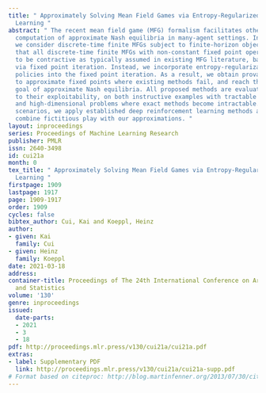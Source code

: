 ```yaml
---
title: " Approximately Solving Mean Field Games via Entropy-Regularized Deep Reinforcement
  Learning "
abstract: " The recent mean field game (MFG) formalism facilitates otherwise intractable
  computation of approximate Nash equilibria in many-agent settings. In this paper,
  we consider discrete-time finite MFGs subject to finite-horizon objectives. We show
  that all discrete-time finite MFGs with non-constant fixed point operators fail
  to be contractive as typically assumed in existing MFG literature, barring convergence
  via fixed point iteration. Instead, we incorporate entropy-regularization and Boltzmann
  policies into the fixed point iteration. As a result, we obtain provable convergence
  to approximate fixed points where existing methods fail, and reach the original
  goal of approximate Nash equilibria. All proposed methods are evaluated with respect
  to their exploitability, on both instructive examples with tractable exact solutions
  and high-dimensional problems where exact methods become intractable. In high-dimensional
  scenarios, we apply established deep reinforcement learning methods and empirically
  combine fictitious play with our approximations. "
layout: inproceedings
series: Proceedings of Machine Learning Research
publisher: PMLR
issn: 2640-3498
id: cui21a
month: 0
tex_title: " Approximately Solving Mean Field Games via Entropy-Regularized Deep Reinforcement
  Learning "
firstpage: 1909
lastpage: 1917
page: 1909-1917
order: 1909
cycles: false
bibtex_author: Cui, Kai and Koeppl, Heinz
author:
- given: Kai
  family: Cui
- given: Heinz
  family: Koeppl
date: 2021-03-18
address: 
container-title: Proceedings of The 24th International Conference on Artificial Intelligence
  and Statistics
volume: '130'
genre: inproceedings
issued:
  date-parts:
  - 2021
  - 3
  - 18
pdf: http://proceedings.mlr.press/v130/cui21a/cui21a.pdf
extras:
- label: Supplementary PDF
  link: http://proceedings.mlr.press/v130/cui21a/cui21a-supp.pdf
# Format based on citeproc: http://blog.martinfenner.org/2013/07/30/citeproc-yaml-for-bibliographies/
---
```

